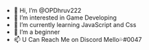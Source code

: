 - 👋 Hi, I’m @OPDhruv222
- 👀 I’m interested in Game Developing
- 🌱 I’m currently learning JavaScript and Css
- 💞️ I’m a beginner
- 📫 U Can Reach Me on Discord Mello💦#0047

<!---
OPDhruv222/OPDhruv222 is a ✨ special ✨ repository because its `README.md` (this file) appears on your GitHub profile.
You can click the Preview link to take a look at your changes.
--->
